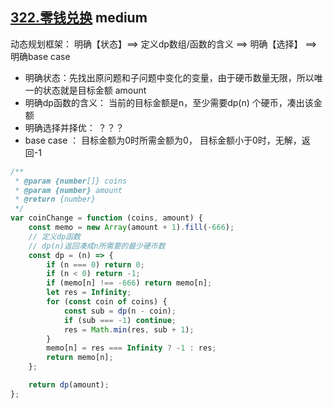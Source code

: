 ## [322.零钱兑换](https://leetcode.cn/problems/coin-change/) <Badge type="warning">medium</Badge>

动态规划框架：
  明确【状态】==> 定义dp数组/函数的含义 ==> 明确【选择】 ==> 明确base case

- 明确状态：先找出原问题和子问题中变化的变量，由于硬币数量无限，所以唯一的状态就是目标金额 amount
- 明确dp函数的含义： 当前的目标金额是n，至少需要dp(n) 个硬币，凑出该金额
- 明确选择并择优： ？？？
- base case ： 目标金额为0时所需金额为0， 目标金额小于0时，无解，返回-1

```js
/**
 * @param {number[]} coins
 * @param {number} amount
 * @return {number}
 */
var coinChange = function (coins, amount) {
    const memo = new Array(amount + 1).fill(-666);
    // 定义dp函数
    // dp(n)返回凑成n所需要的最少硬币数
    const dp = (n) => {
        if (n === 0) return 0;
        if (n < 0) return -1;
        if (memo[n] !== -666) return memo[n];
        let res = Infinity;
        for (const coin of coins) {
            const sub = dp(n - coin);
            if (sub === -1) continue;
            res = Math.min(res, sub + 1);
        }
        memo[n] = res === Infinity ? -1 : res;
        return memo[n];
    };

    return dp(amount);
};
```
